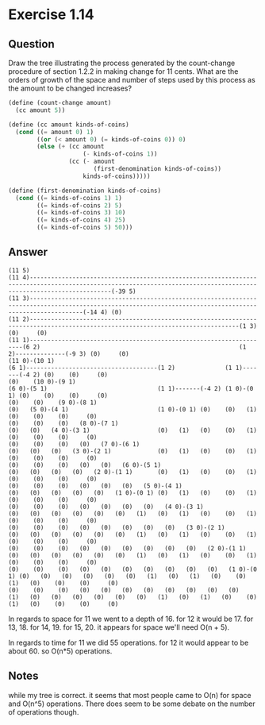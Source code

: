 Exercise 1.14
============

## Question

Draw the tree illustrating the process generated by the count-change procedure of section 1.2.2 in making change for 11 cents. What are the orders of growth of the space and number of steps used by this process as the amount to be changed increases?

```scheme
(define (count-change amount)
  (cc amount 5))

(define (cc amount kinds-of-coins)
  (cond ((= amount 0) 1)
        ((or (< amount 0) (= kinds-of-coins 0)) 0)
        (else (+ (cc amount
                     (- kinds-of-coins 1))
                 (cc (- amount
                        (first-denomination kinds-of-coins))
                     kinds-of-coins)))))

(define (first-denomination kinds-of-coins)
  (cond ((= kinds-of-coins 1) 1)
        ((= kinds-of-coins 2) 5)
        ((= kinds-of-coins 3) 10)
        ((= kinds-of-coins 4) 25)
        ((= kinds-of-coins 5) 50)))
```


## Answer

```
(11 5)
(11 4)-------------------------------------------------------------------------------------------------------------------------------------------------------------------(-39 5)
(11 3)-----------------------------------------------------------------------------------------------------------------------------------------------------------(-14 4) (0)
(11 2)---------------------------------------------------------------------------------------------------------------------------------(1 3)                     (0)     (0)
(11 1)--------------------------------------------------------------------(6 2)                                                        (1 2)--------------(-9 3) (0)     (0)
(11 0)-(10 1)                                                             (6 1)-------------------------------------(1 2)              (1 1)-------(-4 2) (0)    (0)     (0)
(0)    (10 0)-(9 1)                                                       (6 0)-(5 1)                               (1 1)-------(-4 2) (1 0)-(0 1) (0)    (0)    (0)     (0)
(0)    (0)    (9 0)-(8 1)                                                 (0)   (5 0)-(4 1)                         (1 0)-(0 1) (0)    (0)   (1)   (0)    (0)    (0)     (0)
(0)    (0)    (0)   (8 0)-(7 1)                                           (0)   (0)   (4 0)-(3 1)                   (0)   (1)   (0)    (0)   (1)   (0)    (0)    (0)     (0)
(0)    (0)    (0)   (0)   (7 0)-(6 1)                                     (0)   (0)   (0)   (3 0)-(2 1)             (0)   (1)   (0)    (0)   (1)   (0)    (0)    (0)     (0)
(0)    (0)    (0)   (0)   (0)   (6 0)-(5 1)                               (0)   (0)   (0)   (0)   (2 0)-(1 1)       (0)   (1)   (0)    (0)   (1)   (0)    (0)    (0)     (0)
(0)    (0)    (0)   (0)   (0)   (0)   (5 0)-(4 1)                         (0)   (0)   (0)   (0)   (0)   (1 0)-(0 1) (0)   (1)   (0)    (0)   (1)   (0)    (0)    (0)     (0)
(0)    (0)    (0)   (0)   (0)   (0)   (0)   (4 0)-(3 1)                   (0)   (0)   (0)   (0)   (0)   (0)   (1)   (0)   (1)   (0)    (0)   (1)   (0)    (0)    (0)     (0)
(0)    (0)    (0)   (0)   (0)   (0)   (0)   (0)   (3 0)-(2 1)             (0)   (0)   (0)   (0)   (0)   (0)   (1)   (0)   (1)   (0)    (0)   (1)   (0)    (0)    (0)     (0)
(0)    (0)    (0)   (0)   (0)   (0)   (0)   (0)   (0)   (2 0)-(1 1)       (0)   (0)   (0)   (0)   (0)   (0)   (1)   (0)   (1)   (0)    (0)   (1)   (0)    (0)    (0)     (0)
(0)    (0)    (0)   (0)   (0)   (0)   (0)   (0)   (0)   (0)   (1 0)-(0 1) (0)   (0)   (0)   (0)   (0)   (0)   (1)   (0)   (1)   (0)    (0)   (1)   (0)    (0)    (0)     (0)
(0)    (0)    (0)   (0)   (0)   (0)   (0)   (0)   (0)   (0)   (0)   (1)   (0)   (0)   (0)   (0)   (0)   (0)   (1)   (0)   (1)   (0)    (0)   (1)   (0)    (0)    (0)     (0)
```

In regards to space for 11 we went to a depth of 16. for 12 it would be 17. for 13, 18. for 14, 19. for 15, 20. it appears for space we'll need O(n + 5).

In regards to time for 11 we did 55 operations. for 12 it would appear to be about 60. so O(n*5) operations.


## Notes

while my tree is correct. it seems that most people came to O(n) for space and O(n^5) operations. There does seem to be some debate on the number of operations though.
